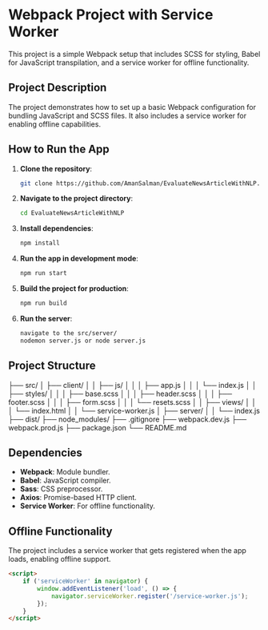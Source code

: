 # Webpack Project with Service Worker

This project is a simple Webpack setup that includes SCSS for styling, Babel for JavaScript transpilation, and a service worker for offline functionality.

## Project Description

The project demonstrates how to set up a basic Webpack configuration for bundling JavaScript and SCSS files. It also includes a service worker for enabling offline capabilities.

## How to Run the App

1. **Clone the repository**:
    ```bash
    git clone https://github.com/AmanSalman/EvaluateNewsArticleWithNLP.git
    ```
   
2. **Navigate to the project directory**:
    ```bash
    cd EvaluateNewsArticleWithNLP
    ```

3. **Install dependencies**:
    ```bash
    npm install
    ```

4. **Run the app in development mode**:
    ```bash
    npm run start
    ```

5. **Build the project for production**:
    ```bash
    npm run build
    ```
6. **Run the server**:
    ```bash 
    navigate to the src/server/
    nodemon server.js or node server.js
    ```
## Project Structure
├── src/
│ ├── client/
│ │ ├── js/
│ │ │ ├── app.js
│ │ │ └── index.js
│ │ ├── styles/
│ │ │ ├── base.scss
│ │ │ ├── header.scss
│ │ │ ├── footer.scss
│ │ │ ├── form.scss
│ │ │ └── resets.scss
│ │ ├── views/
│ │ │ └── index.html
│ │ └── service-worker.js
│ ├── server/
│ │ └── index.js
├── dist/
├── node_modules/
├── .gitignore
├── webpack.dev.js
├── webpack.prod.js
├── package.json
└── README.md


## Dependencies

- **Webpack**: Module bundler.
- **Babel**: JavaScript compiler.
- **Sass**: CSS preprocessor.
- **Axios**: Promise-based HTTP client.
- **Service Worker**: For offline functionality.

## Offline Functionality

The project includes a service worker that gets registered when the app loads, enabling offline support.

```html
<script>
    if ('serviceWorker' in navigator) {
        window.addEventListener('load', () => {
            navigator.serviceWorker.register('/service-worker.js');
        });
    }
</script>


